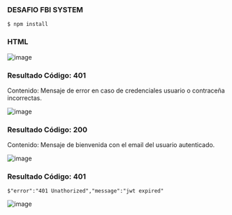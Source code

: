 ### DESAFIO FBI SYSTEM

`$ npm install`

### HTML

![image](https://github.com/garekss/desafio_FBI_System/assets/159491346/a22fb94f-e718-471c-bf1a-24c16dfbe7ad)

### Resultado Código: 401 
Contenido: Mensaje de error en caso de credenciales usuario o contraceña incorrectas.

![image](https://github.com/garekss/desafio_FBI_System/assets/159491346/9238fa05-fc65-4bea-b693-7b4ef6d307f2)

### Resultado Código: 200
Contenido: Mensaje de bienvenida con el email del usuario autenticado.

![image](https://github.com/garekss/desafio_FBI_System/assets/159491346/b9c99505-ff58-452d-b1a3-bc76d6508c04)

### Resultado Código: 401 
`$"error":"401 Unathorized","message":"jwt expired"`

![image](https://github.com/garekss/desafio_FBI_System/assets/159491346/bc2f42e2-8d82-4c58-a7d7-507a7c275ac0)
